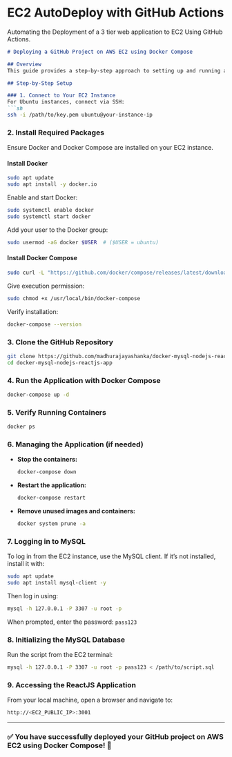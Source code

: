 # EC2 AutoDeploy with GitHub Actions
 Automating the Deployment of a 3 tier web application to EC2 Using GitHub Actions.


```md
# Deploying a GitHub Project on AWS EC2 using Docker Compose

## Overview
This guide provides a step-by-step approach to setting up and running a GitHub project on an AWS EC2 instance using Docker Compose. It ensures a smooth deployment process, covering prerequisites, cloning the repository, setting up Docker, and running the application.

## Step-by-Step Setup

### 1. Connect to Your EC2 Instance
For Ubuntu instances, connect via SSH:
```sh
ssh -i /path/to/key.pem ubuntu@your-instance-ip
```

### 2. Install Required Packages
Ensure Docker and Docker Compose are installed on your EC2 instance.

#### Install Docker
```sh
sudo apt update
sudo apt install -y docker.io
```

Enable and start Docker:
```sh
sudo systemctl enable docker
sudo systemctl start docker
```

Add your user to the Docker group:
```sh
sudo usermod -aG docker $USER  # ($USER = ubuntu)
```

#### Install Docker Compose
```sh
sudo curl -L "https://github.com/docker/compose/releases/latest/download/docker-compose-$(uname -s)-$(uname -m)" -o /usr/local/bin/docker-compose
```

Give execution permission:
```sh
sudo chmod +x /usr/local/bin/docker-compose
```

Verify installation:
```sh
docker-compose --version
```

### 3. Clone the GitHub Repository
```sh
git clone https://github.com/madhurajayashanka/docker-mysql-nodejs-reactjs-app.git
cd docker-mysql-nodejs-reactjs-app
```

### 4. Run the Application with Docker Compose
```sh
docker-compose up -d
```

### 5. Verify Running Containers
```sh
docker ps
```

### 6. Managing the Application (if needed)
- **Stop the containers:**
  ```sh
  docker-compose down
  ```
- **Restart the application:**
  ```sh
  docker-compose restart
  ```
- **Remove unused images and containers:**
  ```sh
  docker system prune -a
  ```

### 7. Logging in to MySQL
To log in from the EC2 instance, use the MySQL client. If it’s not installed, install it with:
```sh
sudo apt update
sudo apt install mysql-client -y
```

Then log in using:
```sh
mysql -h 127.0.0.1 -P 3307 -u root -p
```
When prompted, enter the password: `pass123`

### 8. Initializing the MySQL Database
Run the script from the EC2 terminal:
```sh
mysql -h 127.0.0.1 -P 3307 -u root -p pass123 < /path/to/script.sql
```

### 9. Accessing the ReactJS Application
From your local machine, open a browser and navigate to:
```sh
http://<EC2_PUBLIC_IP>:3001
```

---

### ✅ You have successfully deployed your GitHub project on AWS EC2 using Docker Compose! 🎉
```
